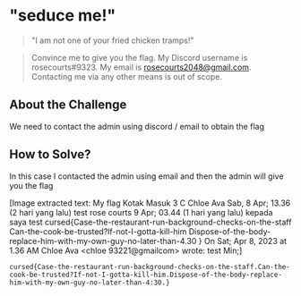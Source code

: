 # \"seduce me!\"
> \"I am not one of your fried chicken tramps!\"

> Convince me to give you the flag. My Discord username is rosecourts#9323. My email is rosecourts2048@gmail.com. Contacting me via any other means is out of scope.

## About the Challenge
We need to contact the admin using discord / email to obtain the flag

## How to Solve?
In this case I contacted the admin using email and then the admin will give you the flag


[Image extracted text: My flag
Kotak Masuk
3
C
Chloe Ava
Sab, 8 Apr; 13.36 (2 hari yang lalu)
test
rose courts
9 Apr; 03.44 (1 hari yang lalu)
kepada saya
test
cursed{Case-the-restaurant-run-background-checks-on-the-staff Can-the-cook-be-trusted?lf-not-I-gotta-kill-him Dispose-of-the-body-replace-him-with-my-own-guy-no-later-than-4.30 }
On Sat; Apr 8, 2023 at 1.36 AM Chloe Ava <chloe 93221@gmailcom> wrote:
test
Min;]


```
cursed{Case-the-restaurant-run-background-checks-on-the-staff.Can-the-cook-be-trusted?If-not-I-gotta-kill-him.Dispose-of-the-body-replace-him-with-my-own-guy-no-later-than-4:30.}
```